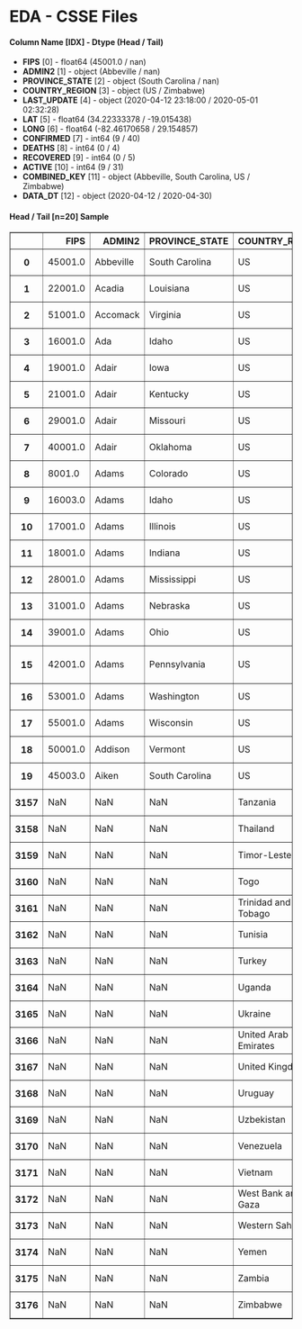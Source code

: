 # EDA - CSSE Files 

#### Column Name [IDX] -  Dtype (Head / Tail) 
- **FIPS** [0] - float64 (45001.0 / nan) 
- **ADMIN2** [1] - object (Abbeville / nan) 
- **PROVINCE_STATE** [2] - object (South Carolina / nan) 
- **COUNTRY_REGION** [3] - object (US / Zimbabwe) 
- **LAST_UPDATE** [4] - object (2020-04-12 23:18:00 / 2020-05-01 02:32:28) 
- **LAT** [5] - float64 (34.22333378 / -19.015438) 
- **LONG** [6] - float64 (-82.46170658 / 29.154857) 
- **CONFIRMED** [7] - int64 (9 / 40) 
- **DEATHS** [8] - int64 (0 / 4) 
- **RECOVERED** [9] - int64 (0 / 5) 
- **ACTIVE** [10] - int64 (9 / 31) 
- **COMBINED_KEY** [11] - object (Abbeville, South Carolina, US / Zimbabwe) 
- **DATA_DT** [12] - object (2020-04-12 / 2020-04-30) 



#### Head / Tail [n=20] Sample 

<table border="1" class="dataframe">
  <thead>
    <tr style="text-align: right;">
      <th></th>
      <th>FIPS</th>
      <th>ADMIN2</th>
      <th>PROVINCE_STATE</th>
      <th>COUNTRY_REGION</th>
      <th>LAST_UPDATE</th>
      <th>LAT</th>
      <th>LONG</th>
      <th>CONFIRMED</th>
      <th>DEATHS</th>
      <th>RECOVERED</th>
      <th>ACTIVE</th>
      <th>COMBINED_KEY</th>
      <th>DATA_DT</th>
    </tr>
  </thead>
  <tbody>
    <tr>
      <th>0</th>
      <td>45001.0</td>
      <td>Abbeville</td>
      <td>South Carolina</td>
      <td>US</td>
      <td>2020-04-12 23:18:00</td>
      <td>34.223334</td>
      <td>-82.461707</td>
      <td>9</td>
      <td>0</td>
      <td>0</td>
      <td>9</td>
      <td>Abbeville, South Carolina, US</td>
      <td>2020-04-12</td>
    </tr>
    <tr>
      <th>1</th>
      <td>22001.0</td>
      <td>Acadia</td>
      <td>Louisiana</td>
      <td>US</td>
      <td>2020-04-12 23:18:00</td>
      <td>30.295065</td>
      <td>-92.414197</td>
      <td>99</td>
      <td>5</td>
      <td>0</td>
      <td>94</td>
      <td>Acadia, Louisiana, US</td>
      <td>2020-04-12</td>
    </tr>
    <tr>
      <th>2</th>
      <td>51001.0</td>
      <td>Accomack</td>
      <td>Virginia</td>
      <td>US</td>
      <td>2020-04-12 23:18:00</td>
      <td>37.767072</td>
      <td>-75.632346</td>
      <td>15</td>
      <td>0</td>
      <td>0</td>
      <td>15</td>
      <td>Accomack, Virginia, US</td>
      <td>2020-04-12</td>
    </tr>
    <tr>
      <th>3</th>
      <td>16001.0</td>
      <td>Ada</td>
      <td>Idaho</td>
      <td>US</td>
      <td>2020-04-12 23:18:00</td>
      <td>43.452658</td>
      <td>-116.241552</td>
      <td>517</td>
      <td>6</td>
      <td>0</td>
      <td>511</td>
      <td>Ada, Idaho, US</td>
      <td>2020-04-12</td>
    </tr>
    <tr>
      <th>4</th>
      <td>19001.0</td>
      <td>Adair</td>
      <td>Iowa</td>
      <td>US</td>
      <td>2020-04-12 23:18:00</td>
      <td>41.330756</td>
      <td>-94.471059</td>
      <td>1</td>
      <td>0</td>
      <td>0</td>
      <td>1</td>
      <td>Adair, Iowa, US</td>
      <td>2020-04-12</td>
    </tr>
    <tr>
      <th>5</th>
      <td>21001.0</td>
      <td>Adair</td>
      <td>Kentucky</td>
      <td>US</td>
      <td>2020-04-12 23:18:00</td>
      <td>37.104598</td>
      <td>-85.281297</td>
      <td>11</td>
      <td>0</td>
      <td>0</td>
      <td>11</td>
      <td>Adair, Kentucky, US</td>
      <td>2020-04-12</td>
    </tr>
    <tr>
      <th>6</th>
      <td>29001.0</td>
      <td>Adair</td>
      <td>Missouri</td>
      <td>US</td>
      <td>2020-04-12 23:18:00</td>
      <td>40.190586</td>
      <td>-92.600782</td>
      <td>11</td>
      <td>0</td>
      <td>0</td>
      <td>11</td>
      <td>Adair, Missouri, US</td>
      <td>2020-04-12</td>
    </tr>
    <tr>
      <th>7</th>
      <td>40001.0</td>
      <td>Adair</td>
      <td>Oklahoma</td>
      <td>US</td>
      <td>2020-04-12 23:18:00</td>
      <td>35.884942</td>
      <td>-94.658593</td>
      <td>27</td>
      <td>2</td>
      <td>0</td>
      <td>25</td>
      <td>Adair, Oklahoma, US</td>
      <td>2020-04-12</td>
    </tr>
    <tr>
      <th>8</th>
      <td>8001.0</td>
      <td>Adams</td>
      <td>Colorado</td>
      <td>US</td>
      <td>2020-04-12 23:18:00</td>
      <td>39.874321</td>
      <td>-104.336258</td>
      <td>647</td>
      <td>26</td>
      <td>0</td>
      <td>621</td>
      <td>Adams, Colorado, US</td>
      <td>2020-04-12</td>
    </tr>
    <tr>
      <th>9</th>
      <td>16003.0</td>
      <td>Adams</td>
      <td>Idaho</td>
      <td>US</td>
      <td>2020-04-12 23:18:00</td>
      <td>44.893336</td>
      <td>-116.454525</td>
      <td>1</td>
      <td>0</td>
      <td>0</td>
      <td>1</td>
      <td>Adams, Idaho, US</td>
      <td>2020-04-12</td>
    </tr>
    <tr>
      <th>10</th>
      <td>17001.0</td>
      <td>Adams</td>
      <td>Illinois</td>
      <td>US</td>
      <td>2020-04-12 23:18:00</td>
      <td>39.988156</td>
      <td>-91.187868</td>
      <td>25</td>
      <td>0</td>
      <td>0</td>
      <td>25</td>
      <td>Adams, Illinois, US</td>
      <td>2020-04-12</td>
    </tr>
    <tr>
      <th>11</th>
      <td>18001.0</td>
      <td>Adams</td>
      <td>Indiana</td>
      <td>US</td>
      <td>2020-04-12 23:18:00</td>
      <td>40.745765</td>
      <td>-84.936714</td>
      <td>5</td>
      <td>1</td>
      <td>0</td>
      <td>4</td>
      <td>Adams, Indiana, US</td>
      <td>2020-04-12</td>
    </tr>
    <tr>
      <th>12</th>
      <td>28001.0</td>
      <td>Adams</td>
      <td>Mississippi</td>
      <td>US</td>
      <td>2020-04-12 23:18:00</td>
      <td>31.476698</td>
      <td>-91.353260</td>
      <td>51</td>
      <td>1</td>
      <td>0</td>
      <td>50</td>
      <td>Adams, Mississippi, US</td>
      <td>2020-04-12</td>
    </tr>
    <tr>
      <th>13</th>
      <td>31001.0</td>
      <td>Adams</td>
      <td>Nebraska</td>
      <td>US</td>
      <td>2020-04-12 23:18:00</td>
      <td>40.524494</td>
      <td>-98.501178</td>
      <td>54</td>
      <td>0</td>
      <td>0</td>
      <td>54</td>
      <td>Adams, Nebraska, US</td>
      <td>2020-04-12</td>
    </tr>
    <tr>
      <th>14</th>
      <td>39001.0</td>
      <td>Adams</td>
      <td>Ohio</td>
      <td>US</td>
      <td>2020-04-12 23:18:00</td>
      <td>38.845411</td>
      <td>-83.471896</td>
      <td>3</td>
      <td>0</td>
      <td>0</td>
      <td>3</td>
      <td>Adams, Ohio, US</td>
      <td>2020-04-12</td>
    </tr>
    <tr>
      <th>15</th>
      <td>42001.0</td>
      <td>Adams</td>
      <td>Pennsylvania</td>
      <td>US</td>
      <td>2020-04-12 23:18:00</td>
      <td>39.871404</td>
      <td>-77.216103</td>
      <td>48</td>
      <td>1</td>
      <td>0</td>
      <td>47</td>
      <td>Adams, Pennsylvania, US</td>
      <td>2020-04-12</td>
    </tr>
    <tr>
      <th>16</th>
      <td>53001.0</td>
      <td>Adams</td>
      <td>Washington</td>
      <td>US</td>
      <td>2020-04-12 23:18:00</td>
      <td>46.982998</td>
      <td>-118.560173</td>
      <td>36</td>
      <td>0</td>
      <td>0</td>
      <td>36</td>
      <td>Adams, Washington, US</td>
      <td>2020-04-12</td>
    </tr>
    <tr>
      <th>17</th>
      <td>55001.0</td>
      <td>Adams</td>
      <td>Wisconsin</td>
      <td>US</td>
      <td>2020-04-12 23:18:00</td>
      <td>43.969747</td>
      <td>-89.767828</td>
      <td>2</td>
      <td>0</td>
      <td>0</td>
      <td>2</td>
      <td>Adams, Wisconsin, US</td>
      <td>2020-04-12</td>
    </tr>
    <tr>
      <th>18</th>
      <td>50001.0</td>
      <td>Addison</td>
      <td>Vermont</td>
      <td>US</td>
      <td>2020-04-12 23:18:00</td>
      <td>44.032173</td>
      <td>-73.141309</td>
      <td>55</td>
      <td>1</td>
      <td>0</td>
      <td>54</td>
      <td>Addison, Vermont, US</td>
      <td>2020-04-12</td>
    </tr>
    <tr>
      <th>19</th>
      <td>45003.0</td>
      <td>Aiken</td>
      <td>South Carolina</td>
      <td>US</td>
      <td>2020-04-12 23:18:00</td>
      <td>33.543380</td>
      <td>-81.636454</td>
      <td>50</td>
      <td>1</td>
      <td>0</td>
      <td>49</td>
      <td>Aiken, South Carolina, US</td>
      <td>2020-04-12</td>
    </tr>
    <tr>
      <th>3157</th>
      <td>NaN</td>
      <td>NaN</td>
      <td>NaN</td>
      <td>Tanzania</td>
      <td>2020-05-01 02:32:28</td>
      <td>-6.369028</td>
      <td>34.888822</td>
      <td>480</td>
      <td>16</td>
      <td>167</td>
      <td>297</td>
      <td>Tanzania</td>
      <td>2020-04-30</td>
    </tr>
    <tr>
      <th>3158</th>
      <td>NaN</td>
      <td>NaN</td>
      <td>NaN</td>
      <td>Thailand</td>
      <td>2020-05-01 02:32:28</td>
      <td>15.870032</td>
      <td>100.992541</td>
      <td>2954</td>
      <td>54</td>
      <td>2684</td>
      <td>216</td>
      <td>Thailand</td>
      <td>2020-04-30</td>
    </tr>
    <tr>
      <th>3159</th>
      <td>NaN</td>
      <td>NaN</td>
      <td>NaN</td>
      <td>Timor-Leste</td>
      <td>2020-05-01 02:32:28</td>
      <td>-8.874217</td>
      <td>125.727539</td>
      <td>24</td>
      <td>0</td>
      <td>16</td>
      <td>8</td>
      <td>Timor-Leste</td>
      <td>2020-04-30</td>
    </tr>
    <tr>
      <th>3160</th>
      <td>NaN</td>
      <td>NaN</td>
      <td>NaN</td>
      <td>Togo</td>
      <td>2020-05-01 02:32:28</td>
      <td>8.619500</td>
      <td>0.824800</td>
      <td>116</td>
      <td>9</td>
      <td>65</td>
      <td>42</td>
      <td>Togo</td>
      <td>2020-04-30</td>
    </tr>
    <tr>
      <th>3161</th>
      <td>NaN</td>
      <td>NaN</td>
      <td>NaN</td>
      <td>Trinidad and Tobago</td>
      <td>2020-05-01 02:32:28</td>
      <td>10.691800</td>
      <td>-61.222500</td>
      <td>116</td>
      <td>8</td>
      <td>72</td>
      <td>36</td>
      <td>Trinidad and Tobago</td>
      <td>2020-04-30</td>
    </tr>
    <tr>
      <th>3162</th>
      <td>NaN</td>
      <td>NaN</td>
      <td>NaN</td>
      <td>Tunisia</td>
      <td>2020-05-01 02:32:28</td>
      <td>33.886917</td>
      <td>9.537499</td>
      <td>994</td>
      <td>41</td>
      <td>305</td>
      <td>648</td>
      <td>Tunisia</td>
      <td>2020-04-30</td>
    </tr>
    <tr>
      <th>3163</th>
      <td>NaN</td>
      <td>NaN</td>
      <td>NaN</td>
      <td>Turkey</td>
      <td>2020-05-01 02:32:28</td>
      <td>38.963700</td>
      <td>35.243300</td>
      <td>120204</td>
      <td>3174</td>
      <td>48886</td>
      <td>68144</td>
      <td>Turkey</td>
      <td>2020-04-30</td>
    </tr>
    <tr>
      <th>3164</th>
      <td>NaN</td>
      <td>NaN</td>
      <td>NaN</td>
      <td>Uganda</td>
      <td>2020-05-01 02:32:28</td>
      <td>1.373333</td>
      <td>32.290275</td>
      <td>83</td>
      <td>0</td>
      <td>52</td>
      <td>31</td>
      <td>Uganda</td>
      <td>2020-04-30</td>
    </tr>
    <tr>
      <th>3165</th>
      <td>NaN</td>
      <td>NaN</td>
      <td>NaN</td>
      <td>Ukraine</td>
      <td>2020-05-01 02:32:28</td>
      <td>48.379400</td>
      <td>31.165600</td>
      <td>10406</td>
      <td>261</td>
      <td>1238</td>
      <td>8907</td>
      <td>Ukraine</td>
      <td>2020-04-30</td>
    </tr>
    <tr>
      <th>3166</th>
      <td>NaN</td>
      <td>NaN</td>
      <td>NaN</td>
      <td>United Arab Emirates</td>
      <td>2020-05-01 02:32:28</td>
      <td>23.424076</td>
      <td>53.847818</td>
      <td>12481</td>
      <td>105</td>
      <td>2429</td>
      <td>9947</td>
      <td>United Arab Emirates</td>
      <td>2020-04-30</td>
    </tr>
    <tr>
      <th>3167</th>
      <td>NaN</td>
      <td>NaN</td>
      <td>NaN</td>
      <td>United Kingdom</td>
      <td>2020-05-01 02:32:28</td>
      <td>55.378100</td>
      <td>-3.436000</td>
      <td>171253</td>
      <td>26771</td>
      <td>0</td>
      <td>144482</td>
      <td>United Kingdom</td>
      <td>2020-04-30</td>
    </tr>
    <tr>
      <th>3168</th>
      <td>NaN</td>
      <td>NaN</td>
      <td>NaN</td>
      <td>Uruguay</td>
      <td>2020-05-01 02:32:28</td>
      <td>-32.522800</td>
      <td>-55.765800</td>
      <td>643</td>
      <td>17</td>
      <td>417</td>
      <td>209</td>
      <td>Uruguay</td>
      <td>2020-04-30</td>
    </tr>
    <tr>
      <th>3169</th>
      <td>NaN</td>
      <td>NaN</td>
      <td>NaN</td>
      <td>Uzbekistan</td>
      <td>2020-05-01 02:32:28</td>
      <td>41.377491</td>
      <td>64.585262</td>
      <td>2039</td>
      <td>9</td>
      <td>1133</td>
      <td>897</td>
      <td>Uzbekistan</td>
      <td>2020-04-30</td>
    </tr>
    <tr>
      <th>3170</th>
      <td>NaN</td>
      <td>NaN</td>
      <td>NaN</td>
      <td>Venezuela</td>
      <td>2020-05-01 02:32:28</td>
      <td>6.423800</td>
      <td>-66.589700</td>
      <td>333</td>
      <td>16</td>
      <td>142</td>
      <td>175</td>
      <td>Venezuela</td>
      <td>2020-04-30</td>
    </tr>
    <tr>
      <th>3171</th>
      <td>NaN</td>
      <td>NaN</td>
      <td>NaN</td>
      <td>Vietnam</td>
      <td>2020-05-01 02:32:28</td>
      <td>14.058324</td>
      <td>108.277199</td>
      <td>270</td>
      <td>0</td>
      <td>219</td>
      <td>51</td>
      <td>Vietnam</td>
      <td>2020-04-30</td>
    </tr>
    <tr>
      <th>3172</th>
      <td>NaN</td>
      <td>NaN</td>
      <td>NaN</td>
      <td>West Bank and Gaza</td>
      <td>2020-05-01 02:32:28</td>
      <td>31.952200</td>
      <td>35.233200</td>
      <td>344</td>
      <td>2</td>
      <td>76</td>
      <td>266</td>
      <td>West Bank and Gaza</td>
      <td>2020-04-30</td>
    </tr>
    <tr>
      <th>3173</th>
      <td>NaN</td>
      <td>NaN</td>
      <td>NaN</td>
      <td>Western Sahara</td>
      <td>2020-05-01 02:32:28</td>
      <td>24.215500</td>
      <td>-12.885800</td>
      <td>6</td>
      <td>0</td>
      <td>5</td>
      <td>1</td>
      <td>Western Sahara</td>
      <td>2020-04-30</td>
    </tr>
    <tr>
      <th>3174</th>
      <td>NaN</td>
      <td>NaN</td>
      <td>NaN</td>
      <td>Yemen</td>
      <td>2020-05-01 02:32:28</td>
      <td>15.552727</td>
      <td>48.516388</td>
      <td>6</td>
      <td>2</td>
      <td>1</td>
      <td>3</td>
      <td>Yemen</td>
      <td>2020-04-30</td>
    </tr>
    <tr>
      <th>3175</th>
      <td>NaN</td>
      <td>NaN</td>
      <td>NaN</td>
      <td>Zambia</td>
      <td>2020-05-01 02:32:28</td>
      <td>-13.133897</td>
      <td>27.849332</td>
      <td>106</td>
      <td>3</td>
      <td>55</td>
      <td>48</td>
      <td>Zambia</td>
      <td>2020-04-30</td>
    </tr>
    <tr>
      <th>3176</th>
      <td>NaN</td>
      <td>NaN</td>
      <td>NaN</td>
      <td>Zimbabwe</td>
      <td>2020-05-01 02:32:28</td>
      <td>-19.015438</td>
      <td>29.154857</td>
      <td>40</td>
      <td>4</td>
      <td>5</td>
      <td>31</td>
      <td>Zimbabwe</td>
      <td>2020-04-30</td>
    </tr>
  </tbody>
</table>